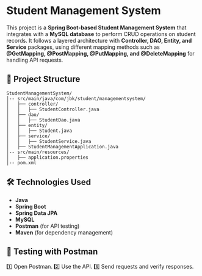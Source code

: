 # Student Management System

This project is a **Spring Boot-based Student Management System** that integrates with a **MySQL database** to perform CRUD operations on student records. It follows a layered architecture with **Controller, DAO, Entity, and Service** packages, using different mapping methods such as **@GetMapping, @PostMapping, @PutMapping, and @DeleteMapping** for handling API requests.

## 📂 Project Structure

```
StudentManagementSystem/
│-- src/main/java/com/jbk/student/managementsystem/
│   ├── controller/
│   │   ├── StudentController.java
│   ├── dao/
│   │   ├── StudentDao.java
│   ├── entity/
│   │   ├── Student.java
│   ├── service/
│   │   ├── StudentService.java
│   ├── StudentManagementApplication.java
│-- src/main/resources/
│   ├── application.properties
│-- pom.xml
```

## 🛠 Technologies Used

- **Java**
- **Spring Boot**
- **Spring Data JPA**
- **MySQL**
- **Postman** (for API testing)
- **Maven** (for dependency management)

## 📌 Testing with Postman
1️⃣ Open Postman.
2️⃣ Use the API.
3️⃣ Send requests and verify responses.



